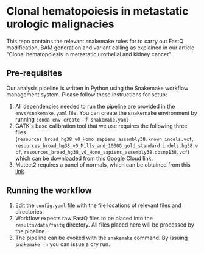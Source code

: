 # Clonal hematopoiesis in metastatic urologic malignacies
This repo contains the relevant snakemake rules for to carry out FastQ modification, BAM generation and variant calling as explained in our article "Clonal hematopoiesis in metastatic urothelial and kidney cancer". 

## Pre-requisites
Our analysis pipeline is written in Python using the Snakemake workflow management system. Please follow these instructions for setup:
1. All dependencies needed to run the pipeline are provided in the `envs/snakemake.yaml` file. You can create the snakemake environment by running `conda env create -f snakemake.yaml`
2. GATK's base calibration tool that we use requires the following three files (`resources_broad_hg38_v0_Homo_sapiens_assembly38.known_indels.vcf`, `resources_broad_hg38_v0_Mills_and_1000G_gold_standard.indels.hg38.vcf`, `resources_broad_hg38_v0_Homo_sapiens_assembly38.dbsnp138.vcf`) which can be downloaded from this [Google Cloud](https://console.cloud.google.com/storage/browser/genomics-public-data/resources/broad/hg38/v0;tab=objects?prefix=&forceOnObjectsSortingFiltering=false&pli=1) link. 
3. Mutect2 requires a panel of normals, which can be obtained from this [link](https://gatk.broadinstitute.org/hc/en-us/articles/360035890631-Panel-of-Normals-PON).

## Running the workflow
1. Edit the `config.yaml` file with the file locations of relevant files and directories.
2. Workflow expects raw FastQ files to be placed into the `results/data/fastq` directory. All files placed here will be processed by the pipeline.
3. The pipeline can be evoked with the `snakemake` command. By issuing `snakemake -n` you can issue a dry run.  